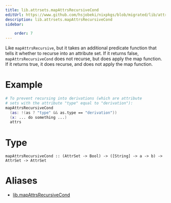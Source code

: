 ```yaml
---
title: lib.attrsets.mapAttrsRecursiveCond
editUrl: https://www.github.com/hsjobeki/nixpkgs/blob/migrated/lib/attrsets.nix#L742C5
description: lib.attrsets.mapAttrsRecursiveCond
sidebar:

    order: 7
---
```


Like `mapAttrsRecursive`, but it takes an additional predicate
function that tells it whether to recurse into an attribute
set.  If it returns false, `mapAttrsRecursiveCond` does not
recurse, but does apply the map function.  If it returns true, it
does recurse, and does not apply the map function.

# Example

```nix
# To prevent recursing into derivations (which are attribute
# sets with the attribute "type" equal to "derivation"):
mapAttrsRecursiveCond
  (as: !(as ? "type" && as.type == "derivation"))
  (x: ... do something ...)
  attrs
```

# Type

```
mapAttrsRecursiveCond :: (AttrSet -> Bool) -> ([String] -> a -> b) -> AttrSet -> AttrSet
```


# Aliases

- [lib.mapAttrsRecursiveCond](/nix-doc-comments/reference/lib/lib-mapattrsrecursivecond)


